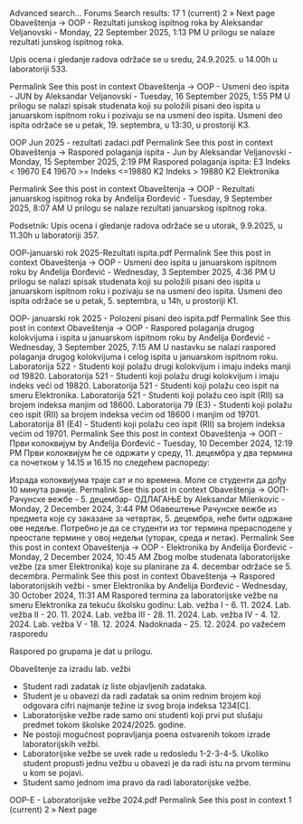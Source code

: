 Advanced search...
Forums
Search results: 17
1
(current)
2
»
Next page
Obaveštenja -> OOP - Rezultati junskog ispitnog roka
by Aleksandar Veljanovski - Monday, 22 September 2025, 1:13 PM
U prilogu se nalaze rezultati junskog ispitnog roka.

Upis ocena i gledanje radova održaće se u sredu, 24.9.2025. u 14.00h u laboratoriji 533.

Permalink
See this post in context
Obaveštenja -> OOP - Usmeni deo ispita - JUN
by Aleksandar Veljanovski - Tuesday, 16 September 2025, 1:55 PM
U prilogu se nalazi spisak studenata koji su položili pisani deo ispita u januarskom ispitnom roku i pozivaju se na usmeni deo ispita.
Usmeni deo ispita održaće se u petak, 19. septembra, u 13:30, u prostoriji K3. 

OOP Jun 2025 - rezultati zadaci.pdf
Permalink
See this post in context
Obaveštenja -> Raspored polaganja ispita - Jun
by Aleksandar Veljanovski - Monday, 15 September 2025, 2:19 PM
Raspored polaganja ispita:
E3 Indeks < 19670
E4 19670 >= Indeks <=19880
K2 Indeks > 19880
K2 Elektronika

Permalink
See this post in context
Obaveštenja -> OOP - Rezultati januarskog ispitnog roka
by Anđelija Đorđević - Tuesday, 9 September 2025, 8:07 AM
U prilogu se nalaze rezultati januarskog ispitnog roka.

Podsetnik: Upis ocena i gledanje radova održaće se u utorak, 9.9.2025, u 11.30h u laboratoriji 357.

OOP-januarski rok 2025-Rezultati ispita.pdf
Permalink
See this post in context
Obaveštenja -> OOP - Usmeni deo ispita u januarskom ispitnom roku
by Anđelija Đorđević - Wednesday, 3 September 2025, 4:36 PM
U prilogu se nalazi spisak studenata koji su položili pisani deo ispita u januarskom ispitnom roku i pozivaju se na usmeni deo ispita.
Usmeni deo ispita održaće se u petak, 5. septembra, u 14h, u prostoriji K1. 

OOP- januarski rok 2025 - Polozeni pisani deo ispita.pdf
Permalink
See this post in context
Obaveštenja -> OOP - Raspored polaganja drugog kolokvijuma i ispita u januarskom ispitnom roku
by Anđelija Đorđević - Wednesday, 3 September 2025, 7:15 AM
U nastavku se nalazi raspored polaganja drugog kolokvijuma i celog ispita u januarskom ispitnom roku.
Laboratorija 522 - Studenti koji polažu drugi kolokvijum i imaju indeks manji od 19820.
Laboratorija 521 - Studenti koji polažu drugi kolokvijum i imaju indeks veći od 19820.
Laboratorija 521 - Studenti koji polažu ceo ispit na smeru Elektronika.
Laboratorija 521 - Studenti koji polažu ceo ispit (RII) sa brojem indeksa manjim od 18600.
Laboratorija 79 (E3) - Studenti koji polažu ceo ispit (RII) sa brojem indeksa većim od 18600 i manjim od 19701.
Laboratorija 81 (E4) - Studenti koji polažu ceo ispit (RII) sa brojem indeksa većim od 19701.
Permalink
See this post in context
Obaveštenja -> OOП - Први колоквијум
by Anđelija Đorđević - Tuesday, 10 December 2024, 12:19 PM
Први колоквијум ће се одржати у среду, 11. децембра у два термина са почетком у 14.15 и 16.15 по следећем распореду:

Израда колоквијума траје сат и по времена. 
Моле се студенти да дођу 10 минута раније.
Permalink
See this post in context
Obaveštenja -> ООП- Рачунске вежбе - 5. децембар- ОДЛАГАЊЕ
by Aleksandar Milenkovic - Monday, 2 December 2024, 3:44 PM
Обавештење
Рачунске вежбе из предмета које су заказане за четвртак, 5. децембра, неће бити одржане ове недеље.
Потребно је да се студенти из тог термина прерасподеле у преостале термине у овој недељи (уторак, среда и петак).
Permalink
See this post in context
Obaveštenja -> OOP - Elektronika
by Anđelija Đorđević - Monday, 2 December 2024, 10:45 AM
Zbog molbe studenata laboratorijske vežbe (za smer Elektronika) koje su planirane za 4. decembar održaće se 5. decembra.
Permalink
See this post in context
Obaveštenja -> Raspored laboratorijskih vežbi - smer Elektronika
by Anđelija Đorđević - Wednesday, 30 October 2024, 11:31 AM
Raspored termina za laboratorijske vežbe na smeru Elektronika za tekuću školsku godinu:
Lab. vežba I - 6. 11. 2024.
Lab. vežba II - 20. 11. 2024.
Lab. vežba III - 28. 11. 2024.
Lab. vežba IV - 4. 12. 2024.
Lab. vežba V - 18. 12. 2024.
Nadoknada - 25. 12. 2024. po važećem rasporedu

Raspored po grupama je dat u prilogu.

Obaveštenje za izradu lab. vežbi

- Student radi zadatak iz liste objavljenih zadataka.
- Student je u obavezi da radi zadatak sa onim rednim brojem koji odgovara cifri najmanje težine iz svog broja indeksa 1234[C].
 - Laboratorijske vežbe rade samo oni studenti koji prvi put slušaju predmet tokom školske 2024/2025. godine.
- Ne postoji mogućnost popravljanja poena ostvarenih tokom izrade laboratorijskih vežbi.
- Laboratorijske vežbe se uvek rade u redosledu 1-2-3-4-5. Ukoliko student propusti jednu vežbu u obavezi je da radi istu na prvom terminu u kom se pojavi.
- Student samo jednom ima pravo da radi laboratorijske vežbe.

OOP-E - Laboratorijske vežbe 2024.pdf
Permalink
See this post in context
1
(current)
2
»
Next page